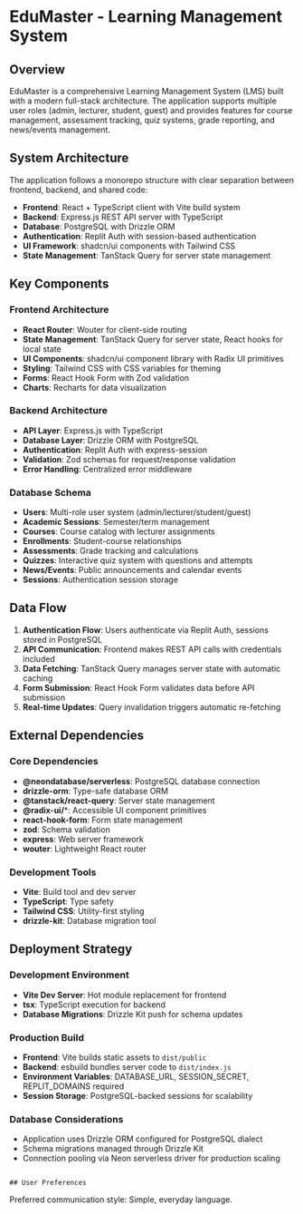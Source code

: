 # EduMaster - Learning Management System

## Overview

EduMaster is a comprehensive Learning Management System (LMS) built with a modern full-stack architecture. The application supports multiple user roles (admin, lecturer, student, guest) and provides features for course management, assessment tracking, quiz systems, grade reporting, and news/events management.

## System Architecture

The application follows a monorepo structure with clear separation between frontend, backend, and shared code:

- **Frontend**: React + TypeScript client with Vite build system
- **Backend**: Express.js REST API server with TypeScript
- **Database**: PostgreSQL with Drizzle ORM
- **Authentication**: Replit Auth with session-based authentication
- **UI Framework**: shadcn/ui components with Tailwind CSS
- **State Management**: TanStack Query for server state management

## Key Components

### Frontend Architecture
- **React Router**: Wouter for client-side routing
- **State Management**: TanStack Query for server state, React hooks for local state
- **UI Components**: shadcn/ui component library with Radix UI primitives
- **Styling**: Tailwind CSS with CSS variables for theming
- **Forms**: React Hook Form with Zod validation
- **Charts**: Recharts for data visualization

### Backend Architecture
- **API Layer**: Express.js with TypeScript
- **Database Layer**: Drizzle ORM with PostgreSQL
- **Authentication**: Replit Auth with express-session
- **Validation**: Zod schemas for request/response validation
- **Error Handling**: Centralized error middleware

### Database Schema
- **Users**: Multi-role user system (admin/lecturer/student/guest)
- **Academic Sessions**: Semester/term management
- **Courses**: Course catalog with lecturer assignments
- **Enrollments**: Student-course relationships
- **Assessments**: Grade tracking and calculations
- **Quizzes**: Interactive quiz system with questions and attempts
- **News/Events**: Public announcements and calendar events
- **Sessions**: Authentication session storage

## Data Flow

1. **Authentication Flow**: Users authenticate via Replit Auth, sessions stored in PostgreSQL
2. **API Communication**: Frontend makes REST API calls with credentials included
3. **Data Fetching**: TanStack Query manages server state with automatic caching
4. **Form Submission**: React Hook Form validates data before API submission
5. **Real-time Updates**: Query invalidation triggers automatic re-fetching

## External Dependencies

### Core Dependencies
- **@neondatabase/serverless**: PostgreSQL database connection
- **drizzle-orm**: Type-safe database ORM
- **@tanstack/react-query**: Server state management
- **@radix-ui/***: Accessible UI component primitives
- **react-hook-form**: Form state management
- **zod**: Schema validation
- **express**: Web server framework
- **wouter**: Lightweight React router

### Development Tools
- **Vite**: Build tool and dev server
- **TypeScript**: Type safety
- **Tailwind CSS**: Utility-first styling
- **drizzle-kit**: Database migration tool

## Deployment Strategy

### Development Environment
- **Vite Dev Server**: Hot module replacement for frontend
- **tsx**: TypeScript execution for backend
- **Database Migrations**: Drizzle Kit push for schema updates

### Production Build
- **Frontend**: Vite builds static assets to `dist/public`
- **Backend**: esbuild bundles server code to `dist/index.js`
- **Environment Variables**: DATABASE_URL, SESSION_SECRET, REPLIT_DOMAINS required
- **Session Storage**: PostgreSQL-backed sessions for scalability

### Database Considerations
- Application uses Drizzle ORM configured for PostgreSQL dialect
- Schema migrations managed through Drizzle Kit
- Connection pooling via Neon serverless driver for production scaling


```

## User Preferences

```
Preferred communication style: Simple, everyday language.
```
